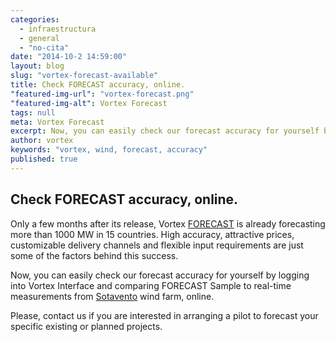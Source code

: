 ```yaml
---
categories: 
  - infraestructura
  - general
  - "no-cita"
date: "2014-10-2 14:59:00"
layout: blog
slug: "vortex-forecast-available"
title: Check FORECAST accuracy, online.
"featured-img-url": "vortex-forecast.png"
"featured-img-alt": Vortex Forecast
tags: null
meta: Vortex Forecast
excerpt: Now, you can easily check our forecast accuracy for yourself by simply logging into Vortex Interface.
author: vortex
keywords: "vortex, wind, forecast, accuracy"
published: true
---
```


## Check FORECAST accuracy, online. 

Only a few months after its release, Vortex [FORECAST](http://www.vortexfdc.com/solutions/forecast.html) is already forecasting more than 1000 MW in 15 countries. High accuracy, attractive prices, customizable delivery channels and flexible input requirements are just some of the factors behind this success.

Now, you can easily check our forecast accuracy for yourself by logging into Vortex Interface and comparing FORECAST Sample to real-time measurements from <a href="http://www.sotaventogalicia.com/en" target=blank>Sotavento</a> wind farm, online.

Please, contact us if you are interested in arranging a pilot to forecast your specific existing or planned projects.
